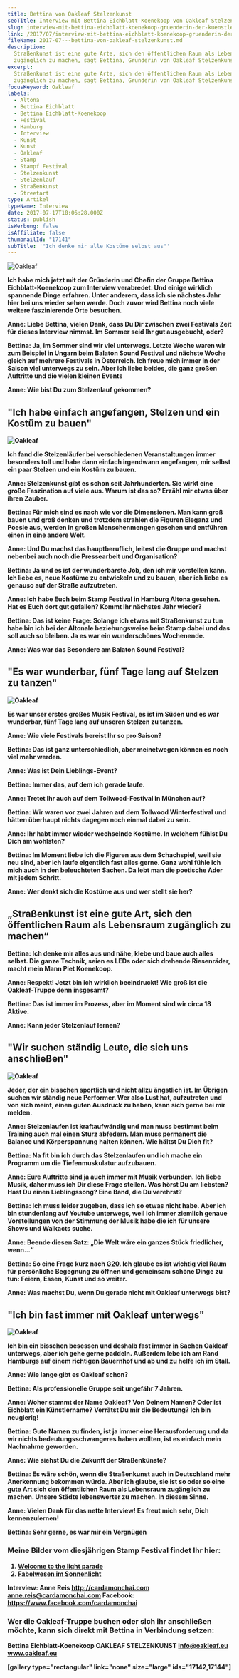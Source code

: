 ```yaml
---
title: Bettina von Oakleaf Stelzenkunst
seoTitle: Interview mit Bettina Eichblatt-Koenekoop von Oakleaf Stelzenkunst
slug: interview-mit-bettina-eichblatt-koenekoop-gruenderin-der-kuenstlergruppe-oakleaf-stelzenkunst
link: /2017/07/interview-mit-bettina-eichblatt-koenekoop-gruenderin-der-kuenstlergruppe-oakleaf-stelzenkunst/
fileName: 2017-07---bettina-von-oakleaf-stelzenkunst.md
description:
  Straßenkunst ist eine gute Arte, sich den öffentlichen Raum als Lebensraum
  zugänglich zu machen, sagt Bettina, Gründerin von Oakleaf Stelzenkunst.
excerpt:
  Straßenkunst ist eine gute Arte, sich den öffentlichen Raum als Lebensraum
  zugänglich zu machen, sagt Bettina, Gründerin von Oakleaf Stelzenkunst.
focusKeyword: Oakleaf
labels:
  - Altona
  - Bettina Eichblatt
  - Bettina Eichblatt-Koenekoop
  - Festival
  - Hamburg
  - Interview
  - Kunst
  - Kunst
  - Oakleaf
  - Stamp
  - Stampf Festival
  - Stelzenkunst
  - Stelzenlauf
  - Straßenkunst
  - Streetart
type: Artikel
typeName: Interview
date: 2017-07-17T18:06:28.000Z
status: publish
isWerbung: false
isAffiliate: false
thumbnailId: "17141"
subTitle: '"Ich denke mir alle Kostüme selbst aus"'
---
```


![Oakleaf](http://cardamonchai.com/wp-content/uploads/2017/07/34620395124_e9c96586e7_z1.jpg)

<strong>

Ich habe mich jetzt mit der Gründerin und Chefin der Gruppe Bettina
Eichblatt-Koenekoop zum Interview verabredet. Und einige wirklich spannende
Dinge erfahren. Unter anderem, dass ich sie nächstes Jahr hier bei uns wieder
sehen werde. Doch zuvor wird Bettina noch viele weitere faszinierende Orte
besuchen.

<strong>Anne:</strong> Liebe Bettina, vielen Dank, dass Du Dir zwischen zwei
Festivals Zeit für dieses Interview nimmst. Im Sommer seid Ihr gut ausgebucht,
oder?

<strong>Bettina:</strong> Ja, im Sommer sind wir viel unterwegs. Letzte Woche
waren wir zum Beispiel in Ungarn beim Balaton Sound Festival und nächste Woche
gleich auf mehrere Festivals in Österreich. Ich freue mich immer in der Saison
viel unterwegs zu sein. Aber ich liebe beides, die ganz großen Auftritte und die
vielen kleinen Events

<strong>Anne:</strong> Wie bist Du zum Stelzenlauf gekommen?

## "Ich habe einfach angefangen, Stelzen und ein Kostüm zu bauen"

![Oakleaf](http://cardamonchai.com/wp-content/uploads/2017/07/34631673053_4ed188c507_z.jpg)

<strong> Ich fand die Stelzenläufer bei verschiedenen Veranstaltungen immer
besonders toll und habe dann einfach irgendwann angefangen, mir selbst ein paar
Stelzen und ein Kostüm zu bauen.

<strong>Anne:</strong> Stelzenkunst gibt es schon seit Jahrhunderten. Sie wirkt
eine große Faszination auf viele aus. Warum ist das so? Erzähl mir etwas über
ihren Zauber.

<strong>Bettina:</strong> Für mich sind es nach wie vor die Dimensionen. Man
kann groß bauen und groß denken und trotzdem strahlen die Figuren Eleganz und
Poesie aus, werden in großen Menschenmengen gesehen und entführen einen in eine
andere Welt.

<strong>Anne:</strong> Und Du machst das hauptberuflich, leitest die Gruppe und
machst nebenbei auch noch die Pressearbeit und Organisation?

<strong>Bettina:</strong> Ja und es ist der wunderbarste Job, den ich mir
vorstellen kann. Ich liebe es, neue Kostüme zu entwickeln und zu bauen, aber ich
liebe es genauso auf der Straße aufzutreten.

<strong>Anne:</strong> Ich habe Euch beim Stamp Festival in Hamburg Altona
gesehen. Hat es Euch dort gut gefallen? Kommt Ihr nächstes Jahr wieder?

<strong>Bettina:</strong> Das ist keine Frage: Solange ich etwas mit
Straßenkunst zu tun habe bin ich bei der Altonale beziehungsweise beim Stamp
dabei und das soll auch so bleiben. Ja es war ein wunderschönes Wochenende.

<strong>Anne:</strong> Was war das Besondere am Balaton Sound Festival?

## "Es war wunderbar, fünf Tage lang auf Stelzen zu tanzen"

![Oakleaf](http://cardamonchai.com/wp-content/uploads/2017/07/35075399910_06e3b12e2f_z.jpg)

<strong> Es war unser erstes großes Musik Festival, es ist im Süden und es war
wunderbar, fünf Tage lang auf unseren Stelzen zu tanzen.

<strong>Anne:</strong> Wie viele Festivals bereist Ihr so pro Saison?

<strong>Bettina:</strong> Das ist ganz unterschiedlich, aber meinetwegen können
es noch viel mehr werden.

<strong>Anne:</strong> Was ist Dein Lieblings-Event?

<strong>Bettina:</strong> Immer das, auf dem ich gerade laufe.

<strong>Anne:</strong> Tretet Ihr auch auf dem Tollwood-Festival in München auf?

<strong>Bettina:</strong> Wir waren vor zwei Jahren auf dem Tollwood
Winterfestival und hätten überhaupt nichts dagegen noch einmal dabei zu sein.

<strong>Anne:</strong> Ihr habt immer wieder wechselnde Kostüme. In welchem
fühlst Du Dich am wohlsten?

<strong>Bettina:</strong> Im Moment liebe ich die Figuren aus dem Schachspiel,
weil sie neu sind, aber ich laufe eigentlich fast alles gerne. Ganz wohl fühle
ich mich auch in den beleuchteten Sachen. Da lebt man die poetische Ader mit
jedem Schritt.

<strong>Anne:</strong> Wer denkt sich die Kostüme aus und wer stellt sie her?

## „Straßenkunst ist eine gute Art, sich den öffentlichen Raum als Lebensraum zugänglich zu machen“

<strong>Bettina:</strong> Ich denke mir alles aus und nähe, klebe und baue auch
alles selbst. Die ganze Technik, seien es LEDs oder sich drehende Riesenräder,
macht mein Mann Piet Koenekoop.

<strong>Anne:</strong> Respekt! Jetzt bin ich wirklich beeindruckt! Wie groß ist
die Oakleaf-Truppe denn insgesamt?

<strong>Bettina:</strong> Das ist immer im Prozess, aber im Moment sind wir
circa 18 Aktive.

<strong>Anne:</strong> Kann jeder Stelzenlauf lernen?

## "Wir suchen ständig Leute, die sich uns anschließen"

![Oakleaf](http://cardamonchai.com/wp-content/uploads/2017/07/34599807284_7441d5dea4_z-640x626.jpg)

<strong> Jeder, der ein bisschen sportlich und nicht allzu ängstlich ist. Im
Übrigen suchen wir ständig neue Performer. Wer also Lust hat, aufzutreten und
von sich meint, einen guten Ausdruck zu haben, kann sich gerne bei mir melden.

<strong>Anne:</strong> Stelzenlaufen ist kraftaufwändig und man muss bestimmt
beim Training auch mal einen Sturz abfedern. Man muss permanent die Balance und
Körperspannung halten können. Wie hältst Du Dich fit?

<strong>Bettina:</strong> Na fit bin ich durch das Stelzenlaufen und ich mache
ein Programm um die Tiefenmuskulatur aufzubauen.

<strong>Anne:</strong> Eure Auftritte sind ja auch immer mit Musik verbunden.
Ich liebe Musik, daher muss ich Dir diese Frage stellen. Was hörst Du am
liebsten? Hast Du einen Lieblingssong? Eine Band, die Du verehrst?

<strong>Bettina:</strong> Ich muss leider zugeben, dass ich so etwas nicht habe.
Aber ich bin stundenlang auf Youtube unterwegs, weil ich immer ziemlich genaue
Vorstellungen von der Stimmung der Musik habe die ich für unsere Shows und
Walkacts suche.

<strong>Anne:</strong> Beende diesen Satz: „Die Welt wäre ein ganzes Stück
friedlicher, wenn...“

<strong>Bettina:</strong> So eine Frage kurz nach
<a href="http://cardamonchai.com/2017/07/nog20/">G20</a>. Ich glaube es ist
wichtig viel Raum für persönliche Begegnung zu öffnen und gemeinsam schöne Dinge
zu tun: Feiern, Essen, Kunst und so weiter.

<strong>Anne:</strong> Was machst Du, wenn Du gerade nicht mit Oakleaf unterwegs
bist?

## "Ich bin fast immer mit Oakleaf unterwegs"

![Oakleaf](http://cardamonchai.com/wp-content/uploads/2017/07/34599803234_74e0383afd_z.jpg)

<strong> Ich bin ein bisschen besessen und deshalb fast immer in Sachen Oakleaf
unterwegs, aber ich gehe gerne paddeln. Außerdem lebe ich am Rand Hamburgs auf
einem richtigen Bauernhof und ab und zu helfe ich im Stall.

<strong>Anne:</strong> Wie lange gibt es Oakleaf schon?

<strong>Bettina:</strong> Als professionelle Gruppe seit ungefähr 7 Jahren.

<strong>Anne:</strong> Woher stammt der Name Oakleaf? Von Deinem Namen? Oder ist
Eichblatt ein Künstlername? Verrätst Du mir die Bedeutung? Ich bin neugierig!

<strong>Bettina:</strong> Gute Namen zu finden, ist ja immer eine
Herausforderung und da wir nichts bedeutungsschwangeres haben wollten, ist es
einfach mein Nachnahme geworden.

<strong>Anne:</strong> Wie siehst Du die Zukunft der Straßenkünste?

<strong>Bettina:</strong> Es wäre schön, wenn die Straßenkunst auch in
Deutschland mehr Anerkennung bekommen würde. Aber ich glaube, sie ist so oder so
eine gute Art sich den öffentlichen Raum als Lebensraum zugänglich zu machen.
Unsere Städte lebenswerter zu machen. In diesem Sinne.

<strong>Anne:</strong> Vielen Dank für das nette Interview! Es freut mich sehr,
Dich kennenzulernen!

<strong>Bettina:</strong> Sehr gerne, es war mir ein Vergnügen

### Meine Bilder vom diesjährigen Stamp Festival findet Ihr hier:

<ol>
    <li><a href="http://cardamonchai.com/2017/06/weisse-parade-stamp-festival-altona/">Welcome to the light parade</a></li>
    <li><a href="http://cardamonchai.com/2017/06/stamp-festival-altona-2017-parade/">Fabelwesen im Sonnenlicht</a></li>
</ol>

Interview: Anne Reis
<a href="http://cardamonchai.com">http://cardamonchai.com</a>
<a href="mailto:anne.reis@cardamonchai.com">anne.reis@cardamonchai.com</a>
Facebook:
<a href="https://www.facebook.com/cardamonchai" target="_blank" rel="noopener">https://www.facebook.com/cardamonchai</a>

### Wer die Oakleaf-Truppe buchen oder sich ihr anschließen möchte, kann sich direkt mit Bettina in Verbindung setzen:

Bettina Eichblatt-Koenekoop OAKLEAF STELZENKUNST
<a href="mailto:info@oakleaf.eu">info@oakleaf.eu</a>
<a href="http://oakleaf.eu" target="_blank" rel="noopener">www.oakleaf.eu</a>

[gallery type="rectangular" link="none" size="large" ids="17142,17144"]

<span style="border-radius: 2px; text-indent: 20px; width: auto; padding: 0px 4px 0px 0px; text-align: center; font: bold 11px/20px 'Helvetica Neue',Helvetica,sans-serif; color: #ffffff; background: #bd081c no-repeat scroll 3px 50% / 14px 14px; position: absolute; opacity: 1; z-index: 8675309; display: none; cursor: pointer;">Merken</span>

<span style="border-radius: 2px; text-indent: 20px; width: auto; padding: 0px 4px 0px 0px; text-align: center; font: bold 11px/20px 'Helvetica Neue',Helvetica,sans-serif; color: #ffffff; background: #bd081c no-repeat scroll 3px 50% / 14px 14px; position: absolute; opacity: 1; z-index: 8675309; display: none; cursor: pointer; top: 819px; left: 1550px;">Merken</span>

<span style="border-radius: 2px; text-indent: 20px; width: auto; padding: 0px 4px 0px 0px; text-align: center; font: bold 11px/20px 'Helvetica Neue',Helvetica,sans-serif; color: #ffffff; background: #bd081c no-repeat scroll 3px 50% / 14px 14px; position: absolute; opacity: 1; z-index: 8675309; display: none; cursor: pointer;">Merken</span>

<span style="border-radius: 2px; text-indent: 20px; width: auto; padding: 0px 4px 0px 0px; text-align: center; font: bold 11px/20px 'Helvetica Neue',Helvetica,sans-serif; color: #ffffff; background: #bd081c no-repeat scroll 3px 50% / 14px 14px; position: absolute; opacity: 1; z-index: 8675309; display: none; cursor: pointer; top: 819px; left: 1550px;">Merken</span>
